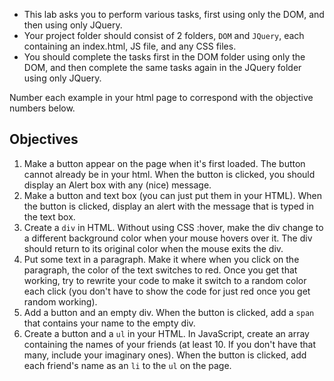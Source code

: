 * This lab asks you to perform various tasks, first using only the DOM, and then using only JQuery.
* Your project folder should consist of 2 folders, `DOM` and `JQuery`, each containing an index.html, JS file, and any CSS files.
* You should complete the tasks first in the DOM folder using only the DOM, and then complete the same tasks again in the JQuery folder using only JQuery.

Number each example in your html page to correspond with the objective numbers below.

## Objectives
1. Make a button appear on the page when it's first loaded. The button cannot already be in your html. When the button is clicked, you should display an Alert box with any (nice) message.
2. Make a button and text box (you can just put them in your HTML). When the button is clicked, display an alert with the message that is typed in the text box.
3. Create a `div` in HTML. Without using CSS :hover, make the div change to a different background color when your mouse hovers over it. The div should return to its original color when the mouse exits the div.
4. Put some text in a paragraph. Make it where when you click on the paragraph, the color of the text switches to red. Once you get that working, try to rewrite your code to make it switch to a random color each click (you don't have to show the code for just red once you get random working).
5. Add a button and an empty div. When the button is clicked, add a `span` that contains your name to the empty div.
6. Create a button and a `ul` in your HTML. In JavaScript, create an array containing the names of your friends (at least 10. If you don't have that many, include your imaginary ones). When the button is clicked, add each friend's name as an `li` to the `ul` on the page.